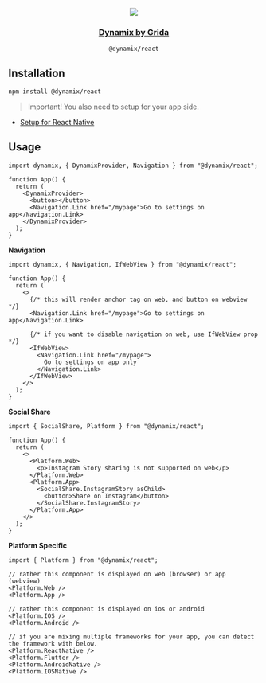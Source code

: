 <p align="center">
  <a href="https://grida.co/dynamix">
    <image src="https://github.com/gridaco/dynamix/blob/main/.readme/cover.png?raw=true" />
    <h3 align="center">Dynamix by Grida</h3>
  </a>
</p>

<p align="center">
  <code>@dynamix/react</code>
</p>

## Installation

```sh
npm install @dynamix/react
```

> Important! You also need to setup for your app side.

- [Setup for React Native](https://github.com/gridaco/dynamix/tree/main/packages/dynamix-react-native)
<!-- - [Setup for React Flutter](https://github.com/gridaco/dynamix/tree/main/platforms/flutter) -->

## Usage

```tsx
import dynamix, { DynamixProvider, Navigation } from "@dynamix/react";

function App() {
  return (
    <DynamixProvider>
      <button></button>
      <Navigation.Link href="/mypage">Go to settings on app</Navigation.Link>
    </DynamixProvider>
  );
}
```

**Navigation**

```tsx
import dynamix, { Navigation, IfWebView } from "@dynamix/react";

function App() {
  return (
    <>
      {/* this will render anchor tag on web, and button on webview */}
      <Navigation.Link href="/mypage">Go to settings on app</Navigation.Link>

      {/* if you want to disable navigation on web, use IfWebView prop */}
      <IfWebView>
        <Navigation.Link href="/mypage">
          Go to settings on app only
        </Navigation.Link>
      </IfWebView>
    </>
  );
}
```

**Social Share**

```tsx
import { SocialShare, Platform } from "@dynamix/react";

function App() {
  return (
    <>
      <Platform.Web>
        <p>Instagram Story sharing is not supported on web</p>
      </Platform.Web>
      <Platform.App>
        <SocialShare.InstagramStory asChild>
          <button>Share on Instagram</button>
        </SocialShare.InstagramStory>
      </Platform.App>
    </>
  );
}
```

**Platform Specific**

```tsx
import { Platform } from "@dynamix/react";

// rather this component is displayed on web (browser) or app (webview)
<Platform.Web />
<Platform.App />

// rather this component is displayed on ios or android
<Platform.IOS />
<Platform.Android />

// if you are mixing multiple frameworks for your app, you can detect the framework with below.
<Platform.ReactNative />
<Platform.Flutter />
<Platform.AndroidNative />
<Platform.IOSNative />

```
